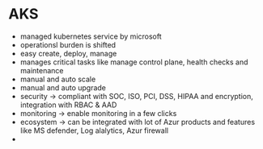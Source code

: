 # AKS
- managed kubernetes service by microsoft
- operationsl burden is shifted
- easy create, deploy, manage
- manages critical tasks like manage control plane, health checks and maintenance
- manual and auto scale
- manual and auto upgrade
- security -> compliant with SOC, ISO, PCI, DSS, HIPAA and encryption, integration with RBAC & AAD
- monitoring -> enable monitoring in a few clicks
- ecosystem -> can be integrated with lot of Azur products and features like MS defender, Log alalytics, Azur firewall
- 
